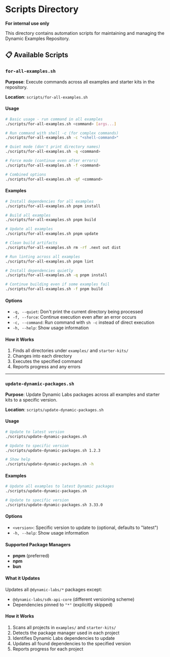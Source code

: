 # Scripts Directory

**For internal use only**

This directory contains automation scripts for maintaining and managing the Dynamic Examples Repository.

## 📋 **Available Scripts**

### **`for-all-examples.sh`**

**Purpose**: Execute commands across all examples and starter kits in the repository.

**Location**: `scripts/for-all-examples.sh`

#### **Usage**

```bash
# Basic usage - run command in all examples
./scripts/for-all-examples.sh <command> [args...]

# Run command with shell -c (for complex commands)
./scripts/for-all-examples.sh -c "<shell-command>"

# Quiet mode (don't print directory names)
./scripts/for-all-examples.sh -q <command>

# Force mode (continue even after errors)
./scripts/for-all-examples.sh -f <command>

# Combined options
./scripts/for-all-examples.sh -qf <command>
```

#### **Examples**

```bash
# Install dependencies for all examples
./scripts/for-all-examples.sh pnpm install

# Build all examples
./scripts/for-all-examples.sh pnpm build

# Update all examples
./scripts/for-all-examples.sh pnpm update

# Clean build artifacts
./scripts/for-all-examples.sh rm -rf .next out dist

# Run linting across all examples
./scripts/for-all-examples.sh pnpm lint

# Install dependencies quietly
./scripts/for-all-examples.sh -q pnpm install

# Continue building even if some examples fail
./scripts/for-all-examples.sh -f pnpm build
```

#### **Options**

- `-q, --quiet`: Don't print the current directory being processed
- `-f, --force`: Continue execution even after an error occurs
- `-c, --command`: Run command with `sh -c` instead of direct execution
- `-h, --help`: Show usage information

#### **How it Works**

1. Finds all directories under `examples/` and `starter-kits/`
2. Changes into each directory
3. Executes the specified command
4. Reports progress and any errors

---

### **`update-dynamic-packages.sh`**

**Purpose**: Update Dynamic Labs packages across all examples and starter kits to a specific version.

**Location**: `scripts/update-dynamic-packages.sh`

#### **Usage**

```bash
# Update to latest version
./scripts/update-dynamic-packages.sh

# Update to specific version
./scripts/update-dynamic-packages.sh 1.2.3

# Show help
./scripts/update-dynamic-packages.sh -h
```

#### **Examples**

```bash
# Update all examples to latest Dynamic packages
./scripts/update-dynamic-packages.sh

# Update to specific version
./scripts/update-dynamic-packages.sh 3.33.0

```

#### **Options**

- `<version>`: Specific version to update to (optional, defaults to "latest")
- `-h, --help`: Show usage information

#### **Supported Package Managers**

- **pnpm** (preferred)
- **npm**
- **bun**

#### **What it Updates**

Updates all `@dynamic-labs/*` packages except:

- `@dynamic-labs/sdk-api-core` (different versioning scheme)
- Dependencies pinned to `"*"` (explicitly skipped)

#### **How it Works**

1. Scans all projects in `examples/` and `starter-kits/`
2. Detects the package manager used in each project
3. Identifies Dynamic Labs dependencies to update
4. Updates all found dependencies to the specified version
5. Reports progress for each project
